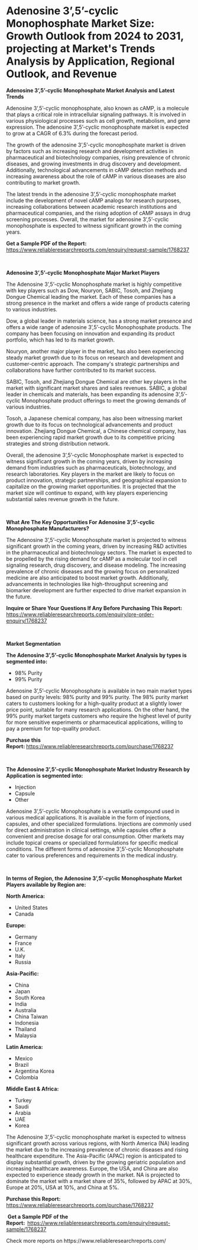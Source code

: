 <p><h1>Adenosine 3’,5’-cyclic Monophosphate Market Size: Growth Outlook from 2024 to 2031, projecting at Market's Trends Analysis by Application, Regional Outlook, and Revenue</h1></p><p><strong>Adenosine 3’,5’-cyclic Monophosphate Market Analysis and Latest Trends</strong></p>
<p><p>Adenosine 3’,5’-cyclic monophosphate, also known as cAMP, is a molecule that plays a critical role in intracellular signaling pathways. It is involved in various physiological processes such as cell growth, metabolism, and gene expression. The adenosine 3’,5’-cyclic monophosphate market is expected to grow at a CAGR of 6.3% during the forecast period.</p><p>The growth of the adenosine 3’,5’-cyclic monophosphate market is driven by factors such as increasing research and development activities in pharmaceutical and biotechnology companies, rising prevalence of chronic diseases, and growing investments in drug discovery and development. Additionally, technological advancements in cAMP detection methods and increasing awareness about the role of cAMP in various diseases are also contributing to market growth.</p><p>The latest trends in the adenosine 3’,5’-cyclic monophosphate market include the development of novel cAMP analogs for research purposes, increasing collaborations between academic research institutions and pharmaceutical companies, and the rising adoption of cAMP assays in drug screening processes. Overall, the market for adenosine 3’,5’-cyclic monophosphate is expected to witness significant growth in the coming years.</p></p>
<p><strong>Get a Sample PDF of the Report:&nbsp;</strong> <a href="https://www.reliableresearchreports.com/enquiry/request-sample/1768237">https://www.reliableresearchreports.com/enquiry/request-sample/1768237</a></p>
<p>&nbsp;</p>
<p><strong>Adenosine 3’,5’-cyclic Monophosphate Major Market Players</strong></p>
<p><p>The Adenosine 3’,5’-cyclic Monophosphate market is highly competitive with key players such as Dow, Nouryon, SABIC, Tosoh, and Zhejiang Dongue Chemical leading the market. Each of these companies has a strong presence in the market and offers a wide range of products catering to various industries.</p><p>Dow, a global leader in materials science, has a strong market presence and offers a wide range of adenosine 3’,5’-cyclic Monophosphate products. The company has been focusing on innovation and expanding its product portfolio, which has led to its market growth. </p><p>Nouryon, another major player in the market, has also been experiencing steady market growth due to its focus on research and development and customer-centric approach. The company's strategic partnerships and collaborations have further contributed to its market success.</p><p>SABIC, Tosoh, and Zhejiang Dongue Chemical are other key players in the market with significant market shares and sales revenues. SABIC, a global leader in chemicals and materials, has been expanding its adenosine 3’,5’-cyclic Monophosphate product offerings to meet the growing demands of various industries.</p><p>Tosoh, a Japanese chemical company, has also been witnessing market growth due to its focus on technological advancements and product innovation. Zhejiang Dongue Chemical, a Chinese chemical company, has been experiencing rapid market growth due to its competitive pricing strategies and strong distribution network.</p><p>Overall, the adenosine 3’,5’-cyclic Monophosphate market is expected to witness significant growth in the coming years, driven by increasing demand from industries such as pharmaceuticals, biotechnology, and research laboratories. Key players in the market are likely to focus on product innovation, strategic partnerships, and geographical expansion to capitalize on the growing market opportunities. It is projected that the market size will continue to expand, with key players experiencing substantial sales revenue growth in the future.</p></p>
<p>&nbsp;</p>
<p><strong>What Are The Key Opportunities For Adenosine 3’,5’-cyclic Monophosphate Manufacturers?</strong></p>
<p><p>The Adenosine 3’,5’-cyclic Monophosphate market is projected to witness significant growth in the coming years, driven by increasing R&D activities in the pharmaceutical and biotechnology sectors. The market is expected to be propelled by the rising demand for cAMP as a molecular tool in cell signaling research, drug discovery, and disease modeling. The increasing prevalence of chronic diseases and the growing focus on personalized medicine are also anticipated to boost market growth. Additionally, advancements in technologies like high-throughput screening and biomarker development are further expected to drive market expansion in the future.</p></p>
<p><strong>Inquire or Share Your Questions If Any Before Purchasing This Report:</strong> <a href="https://www.reliableresearchreports.com/enquiry/pre-order-enquiry/1768237">https://www.reliableresearchreports.com/enquiry/pre-order-enquiry/1768237</a></p>
<p>&nbsp;</p>
<p><strong>Market Segmentation</strong></p>
<p><strong>The Adenosine 3’,5’-cyclic Monophosphate Market Analysis by types is segmented into:</strong></p>
<p><ul><li>98% Purity</li><li>99% Purity</li></ul></p>
<p><p>Adenosine 3’,5’-cyclic Monophosphate is available in two main market types based on purity levels: 98% purity and 99% purity. The 98% purity market caters to customers looking for a high-quality product at a slightly lower price point, suitable for many research applications. On the other hand, the 99% purity market targets customers who require the highest level of purity for more sensitive experiments or pharmaceutical applications, willing to pay a premium for top-quality product.</p></p>
<p><strong>Purchase this Report:&nbsp;</strong><a href="https://www.reliableresearchreports.com/purchase/1768237">https://www.reliableresearchreports.com/purchase/1768237</a></p>
<p>&nbsp;</p>
<p><strong>The Adenosine 3’,5’-cyclic Monophosphate Market Industry Research by Application is segmented into:</strong></p>
<p><ul><li>Injection</li><li>Capsule</li><li>Other</li></ul></p>
<p><p>Adenosine 3’,5’-cyclic Monophosphate is a versatile compound used in various medical applications. It is available in the form of injections, capsules, and other specialized formulations. Injections are commonly used for direct administration in clinical settings, while capsules offer a convenient and precise dosage for oral consumption. Other markets may include topical creams or specialized formulations for specific medical conditions. The different forms of adenosine 3’,5’-cyclic Monophosphate cater to various preferences and requirements in the medical industry.</p></p>
<p>&nbsp;</p>
<p><strong>In terms of Region, the Adenosine 3’,5’-cyclic Monophosphate Market Players available by Region are:</strong></p>
<p>
    <p> <strong> North America: </strong>
        <ul>
            <li>United States</li>
            <li>Canada</li>
        </ul>
        </p> 
    <p> <strong> Europe: </strong>
        <ul>
            <li>Germany</li>
            <li>France</li>
            <li>U.K.</li>
            <li>Italy</li>
            <li>Russia</li>
        </ul>
        </p> 
    <p> <strong> Asia-Pacific: </strong>
        <ul>
            <li>China</li>
            <li>Japan</li>
            <li>South Korea</li>
            <li>India</li>
            <li>Australia</li>
            <li>China Taiwan</li>
            <li>Indonesia</li>
            <li>Thailand</li>
            <li>Malaysia</li>
        </ul>
        </p> 
    <p> <strong> Latin America: </strong>
        <ul>
            <li>Mexico</li>
            <li>Brazil</li>
            <li>Argentina Korea</li>
            <li>Colombia</li>
        </ul>
        </p> 
    <p> <strong> Middle East & Africa: </strong>
        <ul>
            <li>Turkey</li>
            <li>Saudi</li>
            <li>Arabia</li>
            <li>UAE</li>
            <li>Korea</li>
        </ul>
    </p>
    </p>
<p><p>The Adenosine 3’,5’-cyclic monophosphate market is expected to witness significant growth across various regions, with North America (NA) leading the market due to the increasing prevalence of chronic diseases and rising healthcare expenditure. The Asia-Pacific (APAC) region is anticipated to display substantial growth, driven by the growing geriatric population and increasing healthcare awareness. Europe, the USA, and China are also expected to experience steady growth in the market. NA is projected to dominate the market with a market share of 35%, followed by APAC at 30%, Europe at 20%, USA at 10%, and China at 5%.</p></p>
<p><strong>Purchase this Report: </strong><a href="https://www.reliableresearchreports.com/purchase/1768237">https://www.reliableresearchreports.com/purchase/1768237</a></p>
<p>&nbsp;<strong>Get a Sample PDF of the Report:&nbsp;&nbsp;</strong><a href="https://www.reliableresearchreports.com/enquiry/request-sample/1768237">https://www.reliableresearchreports.com/enquiry/request-sample/1768237</a></p>
<p><strong></strong></p>
<p>Check more reports on https://www.reliableresearchreports.com/</p>